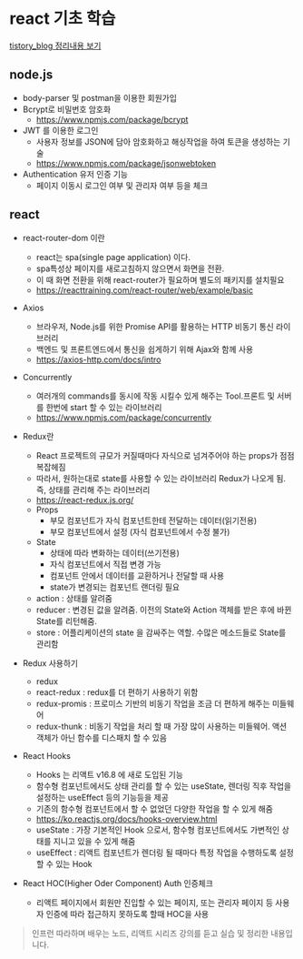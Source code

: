 # react 기초 학습

[tistory_blog 정리내용 보기](https://anjuna.tistory.com/67?category=973919)

##  node.js

* body-parser 및 postman을 이용한 회원가입
* Bcrypt로 비밀번호 암호화
  * https://www.npmjs.com/package/bcrypt
* JWT 를 이용한 로그인
  * 사용자 정보를 JSON에 담아 암호화하고 해싱작업을 하여 토큰을 생성하는 기술
  * https://www.npmjs.com/package/jsonwebtoken
* Authentication 유저 인증 기능
  * 페이지 이동시 로그인 여부 및 관리자 여부 등을 체크 
  
## react

* react-router-dom 이란
  * react는 spa(single page application) 이다.
  * spa특성상 페이지를 새로고침하지 않으면서 화면을 전환.
  * 이 때 화면 전환을 위해 react-router가 필요하며 별도의 패키지를 설치필요
  * https://reacttraining.com/react-router/web/example/basic
  
* Axios
  * 브라우저, Node.js를 위한 Promise API를 활용하는 HTTP 비동기 통신 라이브러리
  * 백엔드 및 프론트엔드에서 통신을 쉽게하기 위해 Ajax와 함께 사용
  * https://axios-http.com/docs/intro
  
* Concurrently
  * 여러개의 commands를 동시에 작동 시킬수 있게 해주는 Tool.프론트 및 서버를 한번에 start 할 수 있는 라이브러리
  * https://www.npmjs.com/package/concurrently
  
  
* Redux란
  * React 프로젝트의 규모가 커질때마다 자식으로 넘겨주어야 하는 props가 점점 복잡헤짐
  * 따라서, 원하는대로 state를 사용할 수 있는 라이브러리 Redux가 나오게 됨. 즉, 상태를 관리해 주는 라이브러리
  * https://react-redux.js.org/
  * Props 
    * 부모 컴포넌트가 자식 컴포넌트한테 전달하는 데이터(읽기전용)
    * 부모 컴포넌트에서 설정 (자식 컴포넌트에서 수정 불가)
  * State
    * 상태에 따라 변화하는 데이터(쓰기전용)
    * 자식 컴포넌트에서 직접 변경 가능
    * 컴포넌트 안에서 데이터를 교환하거나 전달할 때 사용
    * state가 변경되는 컴포넌트 랜더링 필요
  * action : 상태를 알려줌
  * reducer : 변경된 값을 알려줌. 이전의 State와 Action 객체를 받은 후에 바뀐 State를 리턴해줌.
  * store : 어플리케이션의 state 을 감싸주는 역할. 수많은 메소드들로 State를 관리함
 
 
* Redux 사용하기
  * redux
  * react-redux : redux를 더 편하기 사용하기 위함
  * redux-promis : 프로미스 기반의 비동기 작업을 조금 더 편하게 해주는 미들웨어
  * redux-thunk : 비동기 작업을 처리 할 때 가장 많이 사용하는 미들웨어. 액션 객체가 아닌 함수를 디스패치 할 수 있음
  
* React Hooks
  * Hooks 는 리액트 v16.8 에 새로 도입된 기능
  * 함수형 컴포넌트에서도 상태 관리를 할 수 있는 useState, 렌더링 직후 작업을 설정하는 useEffect 등의 기능등을 제공
  * 기존의 함수형 컴포넌트에서 할 수 없었던 다양한 작업을 할 수 있게 해줌
  * https://ko.reactjs.org/docs/hooks-overview.html
  * useState : 가장 기본적인 Hook 으로서, 함수형 컴포넌트에서도 가변적인 상태를 지니고 있을 수 있게 해줌
  * useEffect : 리액트 컴포넌트가 렌더링 될 때마다 특정 작업을 수행하도록 설정 할 수 있는 Hook
  
* React HOC(Higher Oder Component) Auth 인증체크
  * 리액트 페이지에서 회원만 진입할 수 있는 페이지, 또는 관리자 페이지 등 사용자 인증에 따라 접근하지 못하도록 할때 HOC을 사용
  
  
> 인프런 따라하며 배우는 노드, 리액트 시리즈 강의를 듣고 실습 및 정리한 내용입니다.
